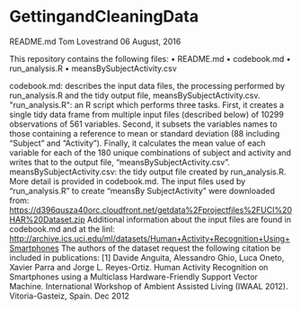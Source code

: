 # GettingandCleaningData
README.md	Tom Lovestrand	06 August, 2016

This repository contains the following files:
• README.md
• codebook.md
• run_analysis.R
• meansBySubjectActivity.csv

codebook.md: describes the input data files, the processing performed by run_analysis.R and the tidy output file, meansBySubjectActivity.csv.
"run_analysis.R":  an R script which performs three tasks. First, it creates a single tidy data frame from multiple input files (described below) of 10299 observations of 561 variables. Second, it subsets the variables names to those containing a reference to mean or standard deviation (88 including “Subject” and “Activity”).  Finally, it calculates the mean value of each variable for each of the 180 unique combinations of subject and activity and writes that to the output file, “meansBySubjectActivity.csv”. 
meansBySubjectActivity.csv:  the tidy output file created by run_analysis.R.  More detail is provided in codebook.md. 
The input files used by “run_analysis.R” to create “meansBy SubjectActivity” were downloaded from: 
https://d396qusza40orc.cloudfront.net/getdata%2Fprojectfiles%2FUCI%20HAR%20Dataset.zip 
Additional information about the input files are found in codebook.md and at the linl:
http://archive.ics.uci.edu/ml/datasets/Human+Activity+Recognition+Using+Smartphones
The authors of the dataset request the following citation be included in publications:
[1] Davide Anguita, Alessandro Ghio, Luca Oneto, Xavier Parra and Jorge L. Reyes-Ortiz. Human Activity Recognition on Smartphones using a Multiclass Hardware-Friendly Support Vector Machine. International Workshop of Ambient Assisted Living (IWAAL 2012). Vitoria-Gasteiz, Spain. Dec 2012

